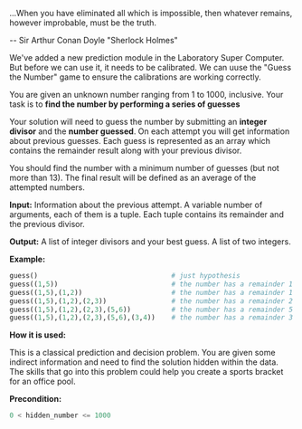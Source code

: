 ...When you have eliminated all which is impossible, then whatever remains, however improbable, must be the truth.

-- Sir Arthur Conan Doyle "Sherlock Holmes"

We've added a new prediction module in the Laboratory Super Computer.
But before we can use it, it needs to be calibrated. We can uuse the "Guess the Number" game to ensure the calibrations are working correctly.

You are given an unknown number ranging from 1 to 1000, inclusive.
Your task is to **find the number by performing a series of guesses**

Your solution will need to guess the number by submitting an **integer divisor** and the **number guessed**.
On each attempt you will get information about previous guesses. 
Each guess is represented as an array which contains the remainder result along with your previous divisor.

You should find the number with a minimum number of guesses (but not more than 13). 
The final result will be defined as an average of the attempted numbers. 

**Input:** Information about the previous attempt. A variable number of arguments, each of them is a tuple. 
           Each tuple contains its remainder and the previous divisor. 

**Output:** A list of integer divisors and your best guess. A list of two integers.

**Example:**

```python
guess()                                 # just hypothesis
guess((1,5))                            # the number has a remainder 1
guess((1,5),(1,2))                      # the number has a remainder 1
guess((1,5),(1,2),(2,3))                # the number has a remainder 2
guess((1,5),(1,2),(2,3),(5,6))          # the number has a remainder 5
guess((1,5),(1,2),(2,3),(5,6),(3,4))    # the number has a remainder 3
```
**How it is used:**

This is a classical prediction and decision problem. You are given some indirect information and need to find the solution hidden within the data.
The skills that go into this problem could help you create a sports bracket for an office pool.

**Precondition:**

```python
0 < hidden_number <= 1000
```

